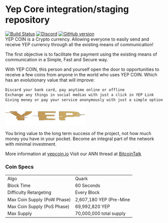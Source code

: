 Yep Core integration/staging repository
=====================================
 [![Build Status](https://travis-ci.com/yep/yep.svg?branch=master)](https://travis-ci.com/yep-crypto/yep-explorer) [![Discord](https://img.shields.io/discord/479050479330918410.svg)](https://discord.gg/PGJte7Y) [![GitHub version](https://badge.fury.io/gh/yep%2Fyep.svg)](https://badge.fury.io/gh/yep%2Fyep)
<br>
YEP COIN is a Crypto currency.
Allowing everyone to easily send and receive YEP currency through all the existing means of communication!

The first objective is to facilitate the payment using the existing means of communication in a Simple, Fast and Secure way.

With YEP COIN, this person and yourself open the door to opportunities to receive a few coins from anyone in the world who uses YEP COIN.
Which has an evolutionary value that will improve:

    Discard your bank card, pay anytime online or offline
    Exchange any things in social medias with just a click in YEP Link
    Giving money or pay your service anonymously with just a simple option


![Yep Logo](https://github.com/YEPCOIN/Yep-Core/blob/master/src/qt/res/images/pivx_logo_horizontal.png)


You bring value to the long term success of the project, not how much money you have in your pocket. Become an integral part of the network with minimal investment.

More information at [yepcoin.io](https://yepcoin.io) Visit our ANN thread at [BitcoinTalk](https://bitcointalk.org/index.php?topic=5098691.msg49280618#msg49280618)

### Coin Specs
<table>
<tr><td>Algo</td><td>Quark</td></tr>
<tr><td>Block Time</td><td>60 Seconds</td></tr>
<tr><td>Difficulty Retargeting</td><td>Every Block</td></tr>
<tr><td>Max Coin Supply (PoW Phase)</td><td>2,607,180 YEP (Pre-Mine</td></tr>
<tr><td>Max Coin Supply (PoS Phase)</td><td>69,992,820 YEP</td></tr>
<tr><td>Max Supply</td><td>70,000,000 total supply</td></tr>
</table>


